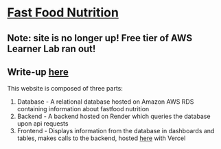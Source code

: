 # [Fast Food Nutrition](https://fastfood-nutrition-site.vercel.app/)
## Note: site is no longer up! Free tier of AWS Learner Lab ran out!
## Write-up [here](https://github.com/wbalkan/cs61-final-project/wiki)
This website is composed of three parts:
1. Database - A relational database hosted on Amazon AWS RDS containing information about fastfood nutrition
2. Backend - A backend hosted on Render which queries the database upon api requests
3. Frontend - Displays information from the database in dashboards and tables, makes calls to the backend, hosted [here](https://fastfood-nutrition-site.vercel.app/) with Vercel
